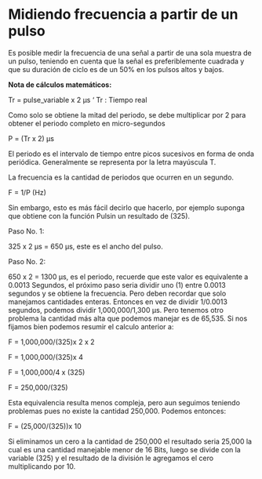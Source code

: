 # Midiendo frecuencia a partir de un pulso

Es posible medir la frecuencia de una señal a partir de una sola muestra de un pulso, teniendo en cuenta que la señal es preferiblemente cuadrada y que su duración de ciclo es de un 50% en los pulsos altos y
bajos.

**Nota de cálculos matemáticos:**

Tr = pulse_variable x 2 µs ‘ Tr : Tiempo real

Como solo se obtiene la mitad del periodo, se debe multiplicar por 2 para obtener el periodo completo en micro-segundos

P = (Tr x 2) µs

El periodo es el intervalo de tiempo entre picos sucesivos en forma de onda periódica. Generalmente se representa por la letra mayúscula T.

La frecuencia es la cantidad de periodos que ocurren en un segundo.

F = 1/P (Hz)

Sin embargo, esto es más fácil decirlo que hacerlo, por ejemplo suponga que obtiene con la función Pulsin un resultado de (325).

Paso No. 1:

325 x 2 µs = 650 µs, este es el ancho del pulso.

Paso No. 2:

650 x 2 = 1300 µs, es el periodo, recuerde que este valor es equivalente a 0.0013 Segundos, el próximo paso seria dividir uno (1) entre 0.0013 segundos y se obtiene la frecuencia. Pero deben recordar
que solo manejamos cantidades enteras. Entonces en vez de dividir 1/0.0013 segundos, podemos dividir 1,000,000/1,300 µs. Pero tenemos otro problema la cantidad más alta que podemos manejar es de 65,535. Si
nos fijamos bien podemos resumir el calculo anterior a:

F = 1,000,000/(325)x 2 x 2

F = 1,000,000/(325)x 4

F = 1,000,000/4 x (325)

F = 250,000/(325)

Esta equivalencia resulta menos compleja, pero aun seguimos teniendo problemas pues no existe la cantidad 250,000. Podemos entonces:

F = (25,000/(325))x 10

Si eliminamos un cero a la cantidad de 250,000 el resultado seria 25,000 la cual es una cantidad manejable menor de 16 Bits, luego se divide con la variable (325) y el resultado de la división le agregamos
el cero multiplicando por 10.
